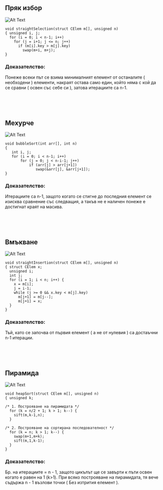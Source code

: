 
## Пряк избор
![Alt Text](https://upload.wikimedia.org/wikipedia/commons/9/94/Selection-Sort-Animation.gif)
```
void straightSelection(struct CElem m[], unsigned n)
{ unsigned i, j;
  for (i = 0; i < n-1; i++)
    for (j = i+1; j <= n; j++)
      if (m[i].key > m[j].key)
        swap(m+i, m+j);
}
```
### Доказателство:
Понеже всеки път се взима минималният елемент от останалите ( необходени ) елементи, накраят остава само един, който няма с кой да се сравни ( освен със себе си ), затова итерациите са n-1.

<br /><br /><br />

## Мехурче
![Alt Text](https://upload.wikimedia.org/wikipedia/commons/c/c8/Bubble-sort-example-300px.gif)
```
void bubbleSort(int arr[], int n)
{
   int i, j;
   for (i = 0; i < n-1; i++)
       for (j = 0; j < n-i-1; j++)
           if (arr[j] > arr[j+1])
              swap(&arr[j], &arr[j+1]);
}
```
### Доказателство:
Итерациите са n-1, защото когато се стигне до последния елемент се изисква сравнение със следващия, а такъв не е наличен понеже е достигнат краят на масива.

<br /><br /><br />

## Вмъкване
![Alt Text](https://upload.wikimedia.org/wikipedia/commons/0/0f/Insertion-sort-example-300px.gif)
```
void straightInsertion(struct CElem m[], unsigned n)
{ struct CElem x;
  unsigned i;
  int j;
  for (i = 1; i < n; i++) {
    x = m[i];
    j = i-1;
    while (j >= 0 && x.key < m[j].key)
      m[j+1] = m[j--];
      m[j+1] = x;
  }
}
```
### Доказателство:
Тъй, като се започва от първия елемент ( а не от нулевия ) са достаъчни n-1 итерации.

<br /><br /><br />

## Пирамида
![Alt Text](https://upload.wikimedia.org/wikipedia/commons/4/4d/Heapsort-example.gif)
```
void heapSort(struct CElem m[], unsigned n)
{ unsigned k;

/* 1. Построяване на пирамидата */
  for (k = n/2 + 1; k > 1; k--) {
    sift(m,k-1,n);
  }

/* 2. Построяване на сортирана последователност */
  for (k = n; k > 1; k--) {
    swap(m+1,m+k);
    sift(m,1,k-1);
  }
}

```
### Доказателство:
Бр. на итерациите = n - 1, защото цикълът ще се завърти к пъти освен когато е равен на 1 (k>1). При всяко построяване на пирамидата, тя вече съдържа n - 1 възлови точки ( Без изтрития елемент ).
